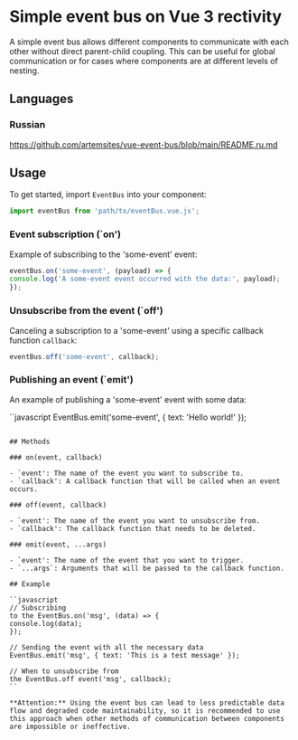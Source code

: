 # Simple event bus on Vue 3 rectivity

A simple event bus allows different components to communicate with each other without direct parent-child coupling. This can be useful for global communication or for cases where components are at different levels of nesting.

## Languages
### Russian
https://github.com/artemsites/vue-event-bus/blob/main/README.ru.md

## Usage

To get started, import `EventBus` into your component:

```javascript
import eventBus from 'path/to/eventBus.vue.js';
```

### Event subscription (`on')

Example of subscribing to the 'some-event' event:

```javascript
eventBus.on('some-event', (payload) => {
console.log('A some-event event occurred with the data:', payload);
});
```

### Unsubscribe from the event (`off')

Canceling a subscription to a 'some-event' using a specific callback function `callback`:

```javascript
eventBus.off('some-event', callback);
```

### Publishing an event (`emit')

An example of publishing a 'some-event' event with some data:

``javascript
EventBus.emit('some-event', { text: 'Hello world!' });
```

## Methods

### on(event, callback)

- `event': The name of the event you want to subscribe to.
- `callback': A callback function that will be called when an event occurs.

### off(event, callback)

- `event': The name of the event you want to unsubscribe from.
- `callback': The callback function that needs to be deleted.

### emit(event, ...args)

- `event': The name of the event that you want to trigger.
- `...args`: Arguments that will be passed to the callback function.

## Example

``javascript
// Subscribing
to the EventBus.on('msg', (data) => {
console.log(data);
});

// Sending the event with all the necessary data
EventBus.emit('msg', { text: 'This is a test message' });

// When to unsubscribe from
the EventBus.off event('msg', callback);
``

**Attention:** Using the event bus can lead to less predictable data flow and degraded code maintainability, so it is recommended to use this approach when other methods of communication between components are impossible or ineffective.
